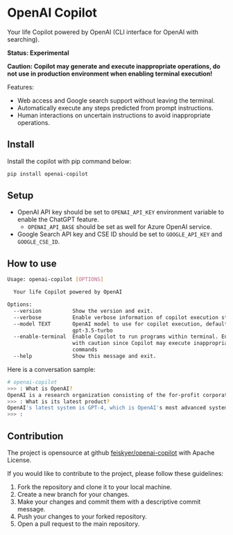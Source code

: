 # OpenAI Copilot

Your life Copilot powered by OpenAI (CLI interface for OpenAI with searching).

**Status: Experimental**

**Caution: Copilot may generate and execute inappropriate operations, do not use in production environment when enabling terminal execution!**

Features:

* Web access and Google search support without leaving the terminal.
* Automatically execute any steps predicted from prompt instructions.
* Human interactions on uncertain instructions to avoid inappropriate operations.

## Install

Install the copilot with pip command below:

```sh
pip install openai-copilot
```

## Setup

* OpenAI API key should be set to `OPENAI_API_KEY` environment variable to enable the ChatGPT feature.
  * `OPENAI_API_BASE` should be set as well for Azure OpenAI service.
* Google Search API key and CSE ID should be set to `GOOGLE_API_KEY` and `GOOGLE_CSE_ID`.

## How to use

```sh
Usage: openai-copilot [OPTIONS]

  Your life Copilot powered by OpenAI

Options:
  --version          Show the version and exit.
  --verbose          Enable verbose information of copilot execution steps
  --model TEXT       OpenAI model to use for copilot execution, default is
                     gpt-3.5-turbo
  --enable-terminal  Enable Copilot to run programs within terminal. Enable
                     with caution since Copilot may execute inappropriate
                     commands
  --help             Show this message and exit.
```

Here is a conversation sample:

```sh
# openai-copilot
>>> : What is OpenAI?
OpenAI is a research organization consisting of the for-profit corporation OpenAI LP and its parent company, the non-profit OpenAI Inc. The company aims to conduct cutting-edge research and development in artificial intelligence (AI) in a way that benefits humanity as a whole. Some notable achievements of OpenAI include the development of advanced language models such as GPT-3 and the creation of AI agents that are capable of playing complex games such as Dota 2.
>>> : What is its latest product?
OpenAI's latest system is GPT-4, which is OpenAI's most advanced system that produces safer and more useful language models. Additionally, the company also has an API platform that offers their latest models and guides for safety best practices.
>>> :
```

## Contribution

The project is opensource at github [feiskyer/openai-copilot](https://github.com/feiskyer/openai-copilot) with Apache License.

If you would like to contribute to the project, please follow these guidelines:

1. Fork the repository and clone it to your local machine.
2. Create a new branch for your changes.
3. Make your changes and commit them with a descriptive commit message.
4. Push your changes to your forked repository.
5. Open a pull request to the main repository.
